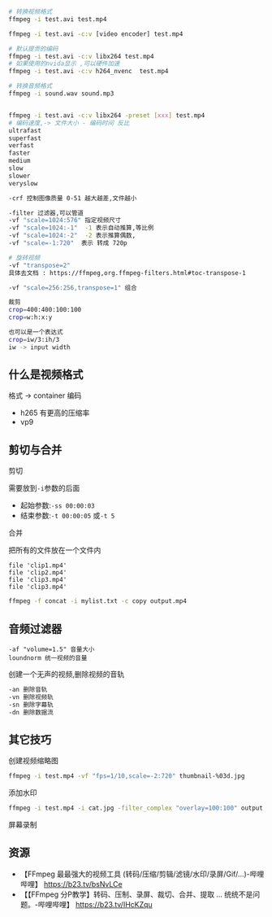 ```bash
# 转换视频格式
ffmpeg -i test.avi test.mp4

ffmpeg -i test.avi -c:v [video encoder] test.mp4

# 默认提贡的编码
ffmpeg -i test.avi -c:v libx264 test.mp4
# 如果使用的nvida显示 ,可以硬件加速
ffmpeg -i test.avi -c:v h264_nvenc  test.mp4

# 转换音频格式
ffmpeg -i sound.wav sound.mp3


ffmpeg -i test.avi -c:v libx264 -preset [xxx] test.mp4
# 编码速度,-> 文件大小 - 编码时间 反比
ultrafast
superfast
verfast
faster
medium
slow
slower
veryslow

-crf 控制图像质量 0-51 越大越差,文件越小

-filter 过滤器,可以管道
-vf "scale=1024:576" 指定视频尺寸
-vf "scale=1024:-1"  -1 表示自动推算,等比例
-vf "scale=1024:-2"  -2 表示推算偶数,
-vf "scale=-1:720"  表示 转成 720p

# 旋转视频
-vf "transpose=2"
具体去文档 : https://ffmpeg,org.ffmpeg-filters.html#toc-transpose-1

-vf "scale=256:256,transpose=1" 组合

裁剪
crop=400:400:100:100
crop=w:h:x:y

也可以是一个表达式
crop=iw/3:ih/3
iw -> input width
```

## 什么是视频格式

格式 -> container
编码

- h265 有更高的压缩率
- vp9

## 剪切与合并

剪切

需要放到`-i`参数的后面
- 起始参数:`-ss 00:00:03`
- 结束参数:`-t 00:00:05` 或`-t 5`

合并

把所有的文件放在一个文件内

```plaintext
file 'clip1.mp4'
file 'clip2.mp4'
file 'clip3.mp4'
file 'clip3.mp4'
```
```bash
ffmpeg -f concat -i mylist.txt -c copy output.mp4
```

## 音频过滤器

```plaintext
-af "volume=1.5" 音量大小
loundnorm 统一视频的音量
```

创建一个无声的视频,删除视频的音轨

```bash
-an 删除音轨
-vn 删除视频轨
-sn 删除字幕轨
-dn 删除数据流
```

## 其它技巧

创建视频缩略图

```bash
ffmpeg -i test.mp4 -vf "fps=1/10,scale=-2:720" thumbnail-%03d.jpg
```

添加水印

```bash
ffmpeg -i test.mp4 -i cat.jpg -filter_complex "overlay=100:100" output.mp4
```

屏幕录制

## 资源


- 【FFmpeg 最最强大的视频工具 (转码/压缩/剪辑/滤镜/水印/录屏/Gif/...)-哔哩哔哩】 https://b23.tv/bsNvLCe
- 【【FFmpeg 分P教学】转码、压制、录屏、裁切、合并、提取 … 统统不是问题。-哔哩哔哩】 https://b23.tv/IHcKZqu
